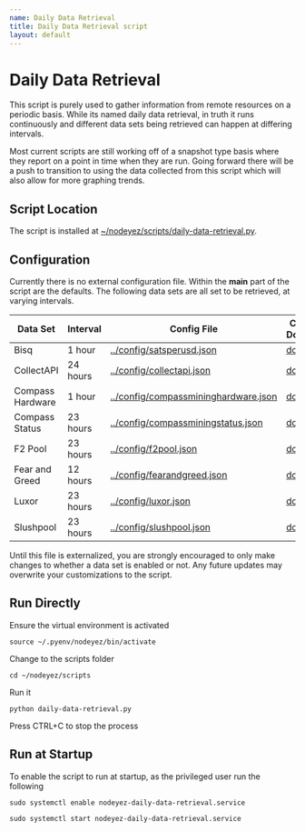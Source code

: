 ```yaml
---
name: Daily Data Retrieval
title: Daily Data Retrieval script
layout: default
---
```


# Daily Data Retrieval

This script is purely used to gather information from remote resources on a
periodic basis.  While its named daily data retrieval, in truth it runs
continuously and different data sets being retrieved can happen at differing
intervals.

Most current scripts are still working off of a snapshot type basis where
they report on a point in time when they are run.  Going forward there will
be a push to transition to using the data collected from this script which
will also allow for more graphing trends.

## Script Location

The script is installed at 
[~/nodeyez/scripts/daily-data-retrieval.py](../scripts/daily-data-retrieval.py).

## Configuration

Currently there is no external configuration file.  Within the __main__ part
of the script are the defaults.  The following data sets are all set to be
retrieved, at varying intervals.

| Data Set | Interval | Config File | Configuration Documentation |
| --- | --- | --- | --- |
| Bisq | 1 hour | [../config/satsperusd.json](../sample-config/satsperusd.json) | [doc](./script-satsperusd.md) |
| CollectAPI | 24 hours | [../config/collectapi.json](../sample-config/collectapi.json) | [doc](./config-collectapi.md) |
| Compass Hardware | 1 hour | [../config/compassmininghardware.json](../sample-config/compassmininghardware.json) | [doc](./script-compassmininghardware.md) |
| Compass Status | 23 hours | [../config/compassminingstatus.json](../sample-config/compassminingstatus.json) | [doc](./script-compassminingstatus.md) |
| F2 Pool | 23 hours | [../config/f2pool.json](../sample-config/f2pool.json) | [doc](./script-f2pool.md) |
| Fear and Greed | 12 hours | [../config/fearandgreed.json](../sample/config/fearandgreed.json) | [doc](./script-fearandgreed.md) |
| Luxor | 23 hours | [../config/luxor.json](../sample-config/luxor.json) | [doc](./script-luxor-mining-hashrate.md) |
| Slushpool | 23 hours | [../config/slushpool.json](../sample-config/slushpool.json) | [doc](./script-slushpool.md) |

Until this file is externalized, you are strongly encouraged to only make
changes to whether a data set is enabled or not.  Any future updates may
overwrite your customizations to the script.

## Run Directly

Ensure the virtual environment is activated
```shell
source ~/.pyenv/nodeyez/bin/activate
```

Change to the scripts folder
```shell
cd ~/nodeyez/scripts
```

Run it
```shell
python daily-data-retrieval.py
```

Press CTRL+C to stop the process

## Run at Startup

To enable the script to run at startup, as the privileged user run the following

```shell
sudo systemctl enable nodeyez-daily-data-retrieval.service

sudo systemctl start nodeyez-daily-data-retrieval.service
```